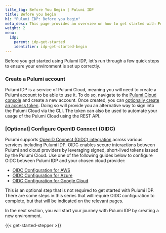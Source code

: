 ```yaml
---
title_tag: Before You Begin | Pulumi IDP
title: Before you begin
h1: "Pulumi IDP: Before you begin"
meta_desc: This page provides an overview on how to get started with Pulumi IDP.
weight: 2
menu:
  idp:
    parent: idp-get-started
    identifier: idp-get-started-begin
---
```


Before you get started using Pulumi IDP, let's run through a few quick steps to ensure your environment is set up correctly.

### Create a Pulumi account

Pulumi IDP is a service of Pulumi Cloud, meaning you will need to create a Pulumi account to be able to use it. To do so, navigate to the [Pulumi Cloud console](https://app.pulumi.com) and create a new account. Once created, you can [optionally create an access token](/docs/pulumi-cloud/access-management/access-tokens/). Doing so will provide you an alternative way to sign into the Pulumi Cloud via the CLI. The token can also be used to automate your usage of the Pulumi Cloud using the REST API.

### [Optional] Configure OpenID Connect (OIDC)

Pulumi supports [OpenID Connect (OIDC) integration](/docs/pulumi-cloud/oidc/) across various services including Pulumi IDP. OIDC enables secure interactions between Pulumi and cloud providers by leveraging signed, short-lived tokens issued by the Pulumi Cloud. Use one of the following guides below to configure OIDC between Pulumi IDP and your chosen cloud provider:

- [OIDC Configuration for AWS](/docs/pulumi-cloud/oidc/provider/aws/)
- [OIDC Configuration for Azure](/docs/pulumi-cloud/oidc/provider/azure/)
- [OIDC Configuration for Google Cloud](/docs/pulumi-cloud/oidc/provider/gcp/)

This is an optional step that is not required to get started with Pulumi IDP. There are some steps in this series that will require OIDC configuration to complete, but that will be indicated on the relevant pages.

In the next section, you will start your journey with Pulumi IDP by creating a new environment.

{{< get-started-stepper >}}
